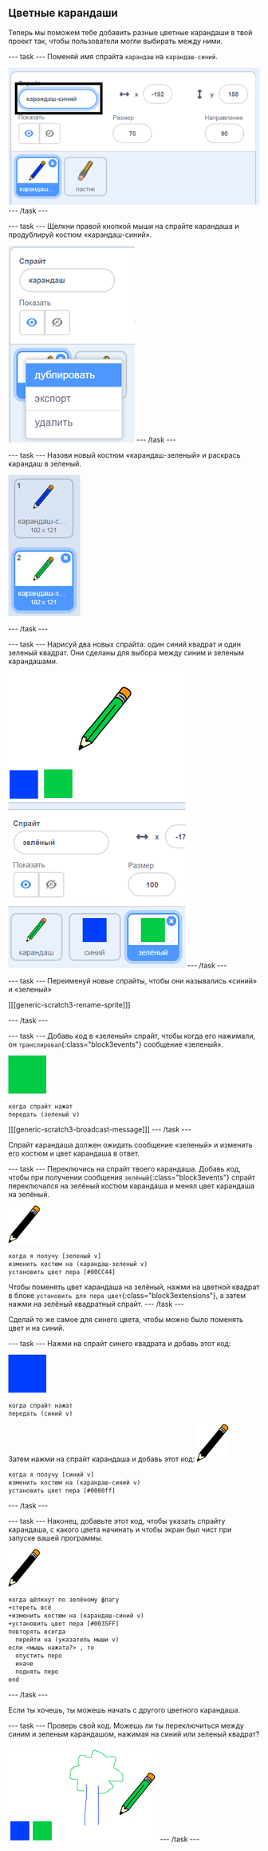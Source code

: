 ## Цветные карандаши

Теперь мы поможем тебе добавить разные цветные карандаши в твой проект так, чтобы пользователи могли выбирать между ними.

--- task --- Поменяй имя спрайта `карандаш` на `карандаш-синий`.

![переименовать карандаш](images/rename-pencil.png) --- /task ---

--- task --- Щелкни правой кнопкой мыши на спрайте карандаша и продублируй костюм «карандаш-синий».

![снимок экрана](images/paint-blue-duplicate.png) --- /task ---

--- task --- Назови новый костюм «карандаш-зеленый» и раскрась карандаш в зеленый.

![снимок экрана](images/paint-pencil-green.png)

--- /task ---

--- task --- Нарисуй два новых спрайта: один синий квадрат и один зеленый квадрат. Они сделаны для выбора между синим и зеленым карандашами.

![снимок экрана](images/paint-selectors.png) --- /task ---

--- task --- Переименуй новые спрайты, чтобы они назывались «синий» и «зеленый»

[[[generic-scratch3-rename-sprite]]]

--- /task ---

--- task --- Добавь код в «зеленый» спрайт, чтобы когда его нажимали, он `транслировал`{:class="block3events"} сообщение «зеленый».

![зеленый квадрат](images/green_square.png)

```blocks3
когда спрайт нажат
передать (зеленый v)
```

[[[generic-scratch3-broadcast-message]]] --- /task ---

Спрайт карандаша должен ожидать сообщение «зеленый» и изменить его костюм и цвет карандаша в ответ.

--- task --- Переключись на спрайт твоего карандаша. Добавь код, чтобы при получении сообщения `зелёный`{:class="block3events"} спрайт переключался на зелёный костюм карандаша и менял цвет карандаша на зелёный.

![карандаш](images/pencil.png)

```blocks3
когда я получу [зеленый v]
изменить костюм на (карандаш-зеленый v)
установить цвет пера [#00CC44]
```

Чтобы поменять цвет карандаша на зелёный, нажми на цветной квадрат в блоке `установить для пера цвет`{:class="block3extensions"}, а затем нажми на зелёный квадратный спрайт. --- /task ---

Сделай то же самое для синего цвета, чтобы можно было поменять цвет и на синий.

--- task --- Нажми на спрайт синего квадрата и добавь этот код:

![синий_квадрат](images/blue_square.png)

```blocks3
когда спрайт нажат
передать (синий v)
```

Затем нажми на спрайт карандаша и добавь этот код: ![карандаш](images/pencil.png)

```blocks3
когда я получу [синий v]
изменить костюм на (карандаш-синий v)
установить цвет пера [#0000ff]
```

--- /task ---

--- task --- Наконец, добавьте этот код, чтобы указать спрайту карандаша, с какого цвета начинать и чтобы экран был чист при запуске вашей программы.

![карандаш](images/pencil.png)

```blocks3
когда щёлкнут по зелёному флагу
+стереть всё
+изменить костюм на (карандаш-синий v)
+установить цвет пера [#0035FF]
повторять всегда 
  перейти на (указатель мыши v)
если <мышь нажата?> , то 
  опустить перо
  иначе 
  поднять перо
end
```

--- /task ---

Если ты хочешь, ты можешь начать с другого цветного карандаша.

--- task --- Проверь свой код. Можешь ли ты переключиться между синим и зеленым карандашом, нажимая на синий или зеленый квадрат?

![снимок экрана](images/paint-pens-test.png) --- /task ---